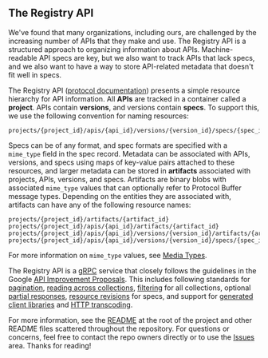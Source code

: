## The Registry API

We've found that many organizations, including ours, are challenged by the
increasing number of APIs that they make and use. The Registry API is a
structured approach to organizing information about APIs. Machine-readable API
specs are key, but we also want to track APIs that lack specs, and we also want
to have a way to store API-related metadata that doesn't fit well in specs.

The Registry API ([protocol documentation](/registry/api.html)) presents a
simple resource hierarchy for API information. All **APIs** are tracked in a
container called a **project**. APIs contain **versions**, and versions contain
**specs**. To support this, we use the following convention for naming
resources:

```
projects/{project_id}/apis/{api_id}/versions/{version_id}/specs/{spec_id}
```

Specs can be of any format, and spec formats are specified with a `mime_type`
field in the spec record. Metadata can be associated with APIs, versions, and
specs using maps of key-value pairs attached to these resources, and larger
metadata can be stored in **artifacts** associated with projects, APIs,
versions, and specs. Artifacts are binary blobs with associated `mime_type`
values that can optionally refer to Protocol Buffer message types. Depending on
the entities they are associated with, artifacts can have any of the following
resource names:

```
projects/{project_id}/artifacts/{artifact_id}
projects/{project_id}/apis/{api_id}/artifacts/{artifact_id}
projects/{project_id}/apis/{api_id}/versions/{version_id}/artifacts/{artifact_id}
projects/{project_id}/apis/{api_id}/versions/{version_id}/specs/{spec_id}/artifacts/{artifact_id}
```

For more information on `mime_type` values, see [Media Types](/media_types.md).

The Registry API is a [gRPC](https://grpc.io) service that closely follows the
guidelines in the Google [API Improvement Proposals](https://aip.dev). This
includes following standards for [pagination](https://google.aip.dev/158),
[reading across collections](https://google.aip.dev/159),
[filtering](https://google.aip.dev/160) for all collections, optional
[partial responses](https://google.aip.dev/157),
[resource revisions](https://google.aip.dev/162) for specs, and support for
[generated client libraries](https://google.aip.dev/client-libraries/4210) and
[HTTP transcoding](https://aip.dev/127).

For more information, see the
[README](https://github.com/apigee/registry/blob/main/README.md) at the root of
the project and other README files scattered throughout the repository. For
questions or concerns, feel free to contact the repo owners directly or to use
the [Issues](https://github.com/apigee/registry/issues) area. Thanks for
reading!
